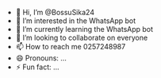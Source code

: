 - 👋 Hi, I’m @BossuSika24
- 👀 I’m interested in the WhatsApp bot 
- 🌱 I’m currently learning the WhatsApp bot 
- 💞️ I’m looking to collaborate on everyone
- 📫 How to reach me 0257248987 
- 😄 Pronouns: ...
- ⚡ Fun fact: ...

<!---
BossuSika24/BossuSika24 is a ✨ special ✨ repository because its `README.md` (this file) appears on your GitHub profile.
You can click the Preview link to take a look at your changes.
--->
